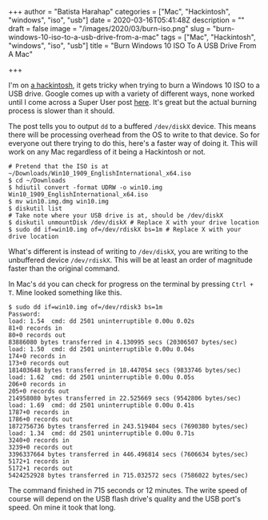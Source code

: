 +++
author = "Batista Harahap"
categories = ["Mac", "Hackintosh", "windows", "iso", "usb"]
date = 2020-03-16T05:41:48Z
description = ""
draft = false
image = "/images/2020/03/burn-iso.png"
slug = "burn-windows-10-iso-to-a-usb-drive-from-a-mac"
tags = ["Mac", "Hackintosh", "windows", "iso", "usb"]
title = "Burn Windows 10 ISO To A USB Drive From A Mac"

+++


I'm on [a hackintosh](https://bango29.com/hackintosh-2019-2020-msi-z370-gaming-m5/), it gets tricky when trying to burn a Windows 10 ISO to a USB drive. Google comes up with a variety of different ways, none worked until I come across a Super User post [here](https://superuser.com/questions/1503238/create-windows-10-install-usb-on-macos-catalina). It's great but the actual burning process is slower than it should.

The post tells you to output `dd` to a buffered `/dev/diskX` device. This means there will be processing overhead from the OS to write to that device. So for everyone out there trying to do this, here's a faster way of doing it. This will work on any Mac regardless of it being a Hackintosh or not.

```
# Pretend that the ISO is at ~/Downloads/Win10_1909_EnglishInternational_x64.iso
$ cd ~/Downloads
$ hdiutil convert -format UDRW -o win10.img Win10_1909_EnglishInternational_x64.iso
$ mv win10.img.dmg win10.img
$ diskutil list
# Take note where your USB drive is at, should be /dev/diskX
$ diskutil unmountDisk /dev/diskX # Replace X with your drive location
$ sudo dd if=win10.img of=/dev/rdiskX bs=1m # Replace X with your drive location
```

What's different is instead of writing to `/dev/diskX`, you are writing to the unbuffered device `/dev/rdiskX`. This will be at least an order of magnitude faster than the original command.

In Mac's `dd` you can check for progress on the terminal by pressing `Ctrl + T`. Mine looked something like this.

```
$ sudo dd if=win10.img of=/dev/rdisk3 bs=1m
Password:
load: 1.54  cmd: dd 2501 uninterruptible 0.00u 0.02s
81+0 records in
80+0 records out
83886080 bytes transferred in 4.130995 secs (20306507 bytes/sec)
load: 1.50  cmd: dd 2501 uninterruptible 0.00u 0.04s
174+0 records in
173+0 records out
181403648 bytes transferred in 18.447054 secs (9833746 bytes/sec)
load: 1.62  cmd: dd 2501 uninterruptible 0.00u 0.05s
206+0 records in
205+0 records out
214958080 bytes transferred in 22.525669 secs (9542806 bytes/sec)
load: 1.69  cmd: dd 2501 uninterruptible 0.00u 0.41s
1787+0 records in
1786+0 records out
1872756736 bytes transferred in 243.519404 secs (7690380 bytes/sec)
load: 1.34  cmd: dd 2501 uninterruptible 0.00u 0.71s
3240+0 records in
3239+0 records out
3396337664 bytes transferred in 446.496814 secs (7606634 bytes/sec)
5172+1 records in
5172+1 records out
5424252928 bytes transferred in 715.032572 secs (7586022 bytes/sec)
```

The command finished in 715 seconds or 12 minutes. The write speed of course will depend on the USB flash drive's quality and the USB port's speed. On mine it took that long.